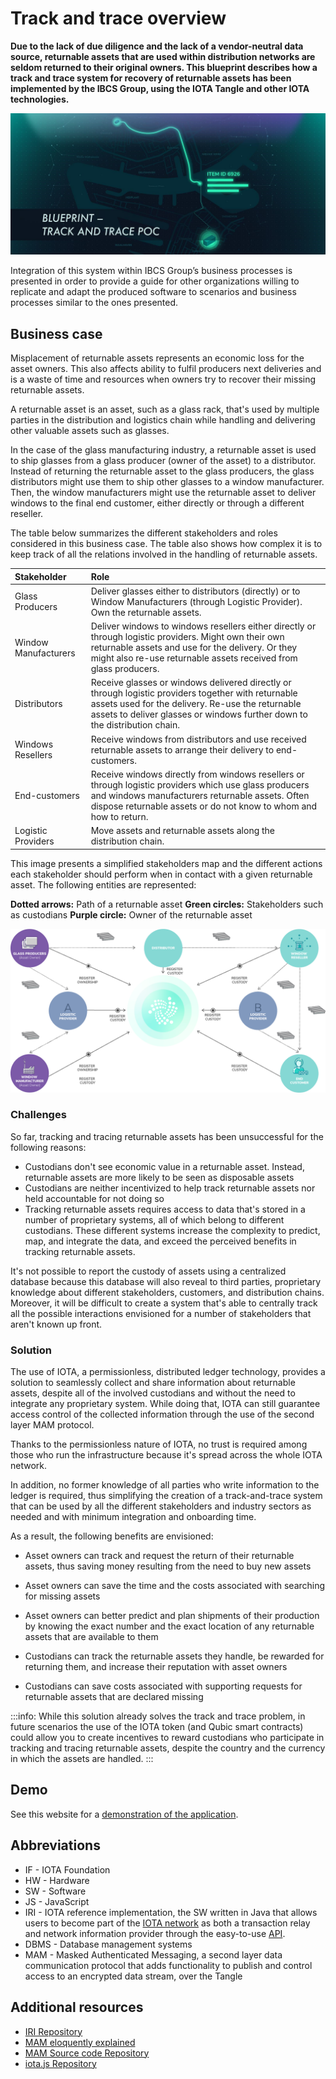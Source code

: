 # Track and trace overview

**Due to the lack of due diligence and the lack of a vendor-neutral data source, returnable assets that are used within distribution networks are seldom returned to their original owners. This blueprint describes how a track and trace system for recovery of returnable assets has been implemented by the IBCS Group, using the IOTA Tangle and other IOTA technologies.**

![Track and Trace](../images/track-and-trace-thumbnail.png)

Integration of this system within IBCS Group’s business processes is presented in order to provide a guide for other organizations willing to replicate and adapt the produced software to scenarios and business processes similar to the ones presented.

## Business case 

Misplacement of returnable assets represents an economic loss for the asset owners. This also affects ability to fulfil producers next deliveries and is a waste of time and resources when owners try to recover their missing returnable assets.

A returnable asset is an asset, such as a glass rack, that's used by multiple parties in the distribution and logistics chain while handling and delivering other valuable assets such as glasses.

In the case of the glass manufacturing industry, a returnable asset is used to ship glasses from a glass producer (owner of the asset) to a distributor. Instead of returning the returnable asset to the glass producers, the glass distributors might use them to ship other glasses to a window manufacturer. Then, the window manufacturers might use the returnable asset to deliver windows to the final end customer, either directly or through a different reseller. 

The table below summarizes the different stakeholders and roles considered in this business case. The table also shows how complex it is to keep track of all the relations involved in the handling of returnable assets. 

| **Stakeholder**       | **Role** |
|:---------------|:--------|
| Glass Producers | Deliver glasses either to distributors (directly) or to Window Manufacturers (through Logistic Provider). Own the returnable assets. |
| Window Manufacturers | Deliver windows to windows resellers either directly or through logistic providers. Might own their own returnable assets and use for the delivery. Or they might also re-use returnable assets received from glass producers.  |
| Distributors   | Receive glasses or windows delivered directly or through logistic providers together with returnable assets used for the delivery. Re-use the returnable assets to deliver glasses or windows further down to the distribution chain.  | 
| Windows Resellers   | Receive windows from distributors and use received returnable assets to arrange their delivery to end-customers. | 
| End-customers    | Receive windows directly from windows resellers or through logistic providers which use glass producers and windows manufacturers returnable assets. Often dispose returnable assets or do not know to whom and how to return.  | 
| Logistic Providers   | Move assets and returnable assets along the distribution chain.  | 

This image presents a simplified stakeholders map and the different actions each stakeholder should perform when in contact with a given returnable asset. The following entities are represented:

**Dotted arrows:** Path of a returnable asset
**Green circles:** Stakeholders such as custodians
**Purple circle:** Owner of the returnable asset 

![Returnable assets stakeholder map](../images/track-and-trace-returnable-assets-stakeholders.png)

### Challenges

So far, tracking and tracing returnable assets has been unsuccessful for the following reasons: 

- Custodians don't see economic value in a returnable asset. Instead, returnable assets are more likely to be seen as disposable assets
- Custodians are neither incentivized to help track returnable assets nor held accountable for not doing so
- Tracking returnable assets requires access to data that's stored in a number of proprietary systems, all of which belong to different custodians. These different systems increase the complexity to predict, map, and integrate the data, and exceed the perceived benefits in tracking returnable assets.

It's not possible to report the custody of assets using a centralized database because this database will also reveal to third parties, proprietary knowledge about different stakeholders, customers, and distribution chains. Moreover, it will be difficult to create a system that's able to centrally track all the possible interactions envisioned for a number of stakeholders that aren't known up front.

### Solution

The use of IOTA, a permissionless, distributed ledger technology, provides a solution to seamlessly collect and share information about returnable assets, despite all of the involved custodians and without the need to integrate any proprietary system. While doing that, IOTA can still guarantee access control of the collected information through the use of the second layer MAM protocol.

Thanks to the permissionless nature of IOTA, no trust is required among those who run the infrastructure because it's spread across the whole IOTA network. 

In addition, no former knowledge of all parties who write information to the ledger is required, thus simplifying the creation of a track-and-trace system that can be used by all the different stakeholders and industry sectors as needed and with minimum integration and onboarding time.

As a result, the following benefits are envisioned: 

- Asset owners can track and request the return of their returnable assets, thus saving money resulting from the need to buy new assets

- Asset owners can save the time and the costs associated with searching for missing assets

- Asset owners can better predict and plan shipments of their production by knowing the exact number and the exact location of any returnable assets that are available to them

- Custodians can track the returnable assets they handle, be rewarded for returning them, and increase their reputation with asset owners

- Custodians can save costs associated with supporting requests for returnable assets that are declared missing

:::info:
While this solution already solves the track and trace problem, in future scenarios the use of the IOTA token (and Qubic smart contracts) could allow you to create incentives to reward custodians who participate in tracking and tracing returnable assets, despite the country and the currency in which the assets are handled.
:::

## Demo

See this website for a [demonstration of the application](http://tradedemo.iota.org/).

## Abbreviations 
 
- IF - IOTA Foundation
- HW - Hardware
- SW - Software
- JS - JavaScript
- IRI - IOTA reference implementation, the SW written in Java that allows users to become part of the [IOTA network](root://iri/0.1/introduction/overview.md) as both a transaction relay and network information provider through the easy-to-use [API](root://iri/0.1/references/api-reference.md).
- DBMS - Database management systems
- MAM -	Masked Authenticated Messaging, a second layer data communication protocol that adds functionality to publish and control access to an encrypted data stream, over the Tangle 
 	 	 
## Additional resources

- [IRI Repository](https://github.com/iotaledger/iri )
- [MAM eloquently explained](https://blog.iota.org/introducing-masked-authenticated-messaging-e55c1822d50e) 
- [MAM Source code Repository](https://github.com/iotaledger/mam.client.js) 
- [iota.js Repository](https://github.com/iotaledger/iota.js)
